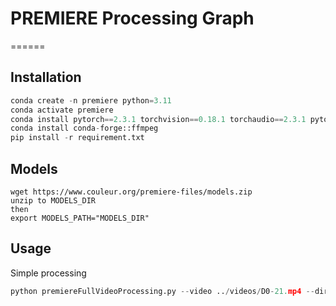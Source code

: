 # PREMIERE Processing Graph
======

Installation
------------

```py
conda create -n premiere python=3.11
conda activate premiere
conda install pytorch==2.3.1 torchvision==0.18.1 torchaudio==2.3.1 pytorch-cuda=12.1 -c pytorch -c nvidia
conda install conda-forge::ffmpeg
pip install -r requirement.txt
```

Models
------------

```
wget https://www.couleur.org/premiere-files/models.zip
unzip to MODELS_DIR
then
export MODELS_PATH="MODELS_DIR"
```


Usage
------------

Simple processing

```py
python premiereFullVideoProcessing.py --video ../videos/D0-21.mp4 --directory ../results/D0-21
```

